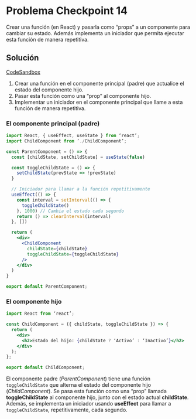 # Problema Checkpoint 14

Crear una función (en React) y pasarla como “props” a un componente para cambiar su estado. Además implementa un iniciador que permita ejecutar esta función de manera repetitiva.

## Solución

[CodeSandbox](https://codesandbox.io/p/sandbox/checkpoint-14-v72j44)

1. Crear una función en el componente principal (padre) que actualice el estado del componente hijo.
2. Pasar esta función como una “prop” al componente hijo.
3. Implementar un iniciador en el componente principal que llame a esta función de manera repetitiva.

### El componente principal (padre)

```jsx
import React, { useEffect, useState } from ‘react’;
import ChildComponent from ’./ChildComponent’;

const ParentComponent = () => {
  const [childState, setChildState] = useState(false)

  const toggleChildState = () => {
    setChildState(prevState => !prevState)
  }

  // Iniciador para llamar a la función repetitivamente
  useEffect(() => {
    const interval = setInterval(() => {
      toggleChildState()
    }, 1000) // Cambia el estado cada segundo
    return () => clearInterval(interval)
  }, [])

  return (
    <div>
      <ChildComponent
        childState={childState}
        toggleChildState={toggleChildState}
      />
    </div>
  )
}

export default ParentComponent;
```

### El componente hijo

```jsx
import React from ‘react’;

const ChildComponent = ({ childState, toggleChildState }) => {
  return (
    <div>
      <h2>Estado del hijo: {childState ? ‘Activo’ : ‘Inactivo’}</h2>
    </div>
  );
};

export default ChildComponent;
```

El componente padre (*ParentComponent*) tiene una función `toggleChildState` que alterna el estado del componente hijo (*ChildComponent*). Se pasa esta función como una “prop” llamada **toggleChildState** al componente hijo, junto con el estado actual **childState**. Además, se implementa un iniciador usando **useEffect** para llamar a `toggleChildState`, repetitivamente, cada segundo.
